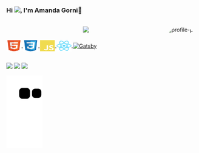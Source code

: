 ### Hi <img src="https://raw.githubusercontent.com/kaueMarques/kaueMarques/master/hi.gif" width="30px">, I'm Amanda Gorni🌸



<div style="display: inline_block"><br>
  <img align="right" alt="profile-pic" height="300" style="border-radius:50px;" src="https://user-images.githubusercontent.com/81422288/162552243-380ce48c-71ad-4c49-a1a7-ea3feac95573.gif">

</div>

<div align="center">
  <a href="https://github.com/AmandaGorni">
  <img height="100em" src="https://github-readme-stats.vercel.app/api/top-langs/?username=AmandaGorni&layout=compact&langs_count=7&theme=dracula"/>
</div>
<div style="display: inline_block"><br>
  <img align="center" alt="HTML" height="30" width="40" src="https://raw.githubusercontent.com/devicons/devicon/master/icons/html5/html5-original.svg">
  <img align="center" alt="CSS" height="30" width="40" src="https://raw.githubusercontent.com/devicons/devicon/master/icons/css3/css3-original.svg">
  <img align="center" alt="Js" height="30" width="40" src="https://raw.githubusercontent.com/devicons/devicon/master/icons/javascript/javascript-plain.svg">
  <img align="center" alt="React" height="30" width="40" src="https://raw.githubusercontent.com/devicons/devicon/master/icons/react/react-original.svg">
  <img align="center" alt="Gatsby" height="30" width="40" src="https://cdn.jsdelivr.net/gh/devicons/devicon/icons/gatsby/gatsby-plain.svg">
          
</div>
  
  ##
  <div> 
  
  <a href="https://instagram.com/amanda.dspg" target="_blank"><img src="https://img.shields.io/badge/-Instagram-%23E4405F?style=for-the-badge&logo=instagram&logoColor=white" target="_blank"></a>
 	<a href = "mailto:ap.gorni@gmail.com"><img src="https://img.shields.io/badge/Gmail-D14836?style=for-the-badge&logo=gmail&logoColor=white" target="_blank"></a>
  <a href="https://www.linkedin.com/in/amandagorni" target="_blank"><img src="https://img.shields.io/badge/-LinkedIn-%230077B5?style=for-the-badge&logo=linkedin&logoColor=white" target="_blank"></a> 
 
  ![Snake animation](https://github.com/rafaballerini/rafaballerini/blob/output/github-contribution-grid-snake.svg)
 
</div>


